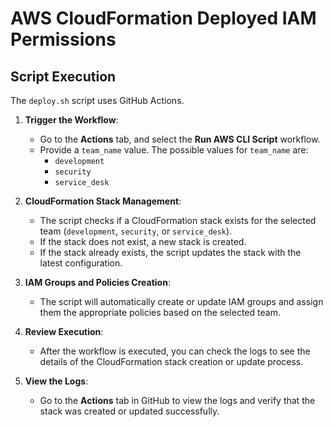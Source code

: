 # AWS CloudFormation Deployed IAM Permissions

## Script Execution

The `deploy.sh` script uses GitHub Actions.

1. **Trigger the Workflow**:
   - Go to the **Actions** tab, and select the **Run AWS CLI Script** workflow.
   - Provide a `team_name` value. The possible values for `team_name` are:
     - `development`
     - `security`
     - `service_desk`

2. **CloudFormation Stack Management**:
   - The script checks if a CloudFormation stack exists for the selected team (`development`, `security`, or `service_desk`).
   - If the stack does not exist, a new stack is created.
   - If the stack already exists, the script updates the stack with the latest configuration.

3. **IAM Groups and Policies Creation**:
   - The script will automatically create or update IAM groups and assign them the appropriate policies based on the selected team.

4. **Review Execution**:
   - After the workflow is executed, you can check the logs to see the details of the CloudFormation stack creation or update process.

5. **View the Logs**:
   - Go to the **Actions** tab in GitHub to view the logs and verify that the stack was created or updated successfully.

